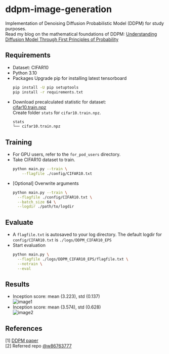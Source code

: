 # ddpm-image-generation
Implementation of Denoising Diffusion Probabilistic Model (DDPM) for study purposes. <br/>
Read my blog on the mathematical foundations of DDPM: [Understanding Diffusion Model Through First Principles of Probability](https://rkg266.github.io/posts/2024/04/ddpm-math/)

## Requirements
- Dataset: CIFAR10
- Python 3.10
- Packages Upgrade pip for installing latest tensorboard
  ```sh
  pip install -U pip setuptools
  pip install -r requirements.txt
- Download precalculated statistic for dataset: <br/>
  [cifar10.train.npz](https://drive.google.com/file/d/1YTvr4DULZcMe8NXwUZQ1Beu6S_0mv30Z/view?usp=sharing) <br/>
  Create folder `stats` for `cifar10.train.npz`. <br/>
  ```sh
  stats 
  └── cifar10.train.npz

## Training
- For GPU users, refer to the `for_pod_users` directory.
- Take CIFAR10 dataset to train.
  ```sh
  python main.py --train \
      --flagfile ./config/CIFAR10.txt
- [Optional] Overwrite arguments
  ```sh
  python main.py --train \
    --flagfile ./config/CIFAR10.txt \
    --batch_size 64 \
    --logdir ./path/to/logdir

## Evaluate
- A `flagfile.txt` is autosaved to your log directory. The default logdir for `config/CIFAR10.txt` is `./logs/DDPM_CIFAR10_EPS`
- Start evaluation
  ```sh
  python main.py \
    --flagfile ./logs/DDPM_CIFAR10_EPS/flagfile.txt \
    --notrain \
    --eval

## Results
- Inception score: mean (3.223), std (0.137) <br/>
  ![image1](./results/samples.png) <br/>
- Inception score: mean (3.574), std (0.628) <br/>
  ![image2](./results/samples_ema.png) <br/>

## References
[1] [DDPM paper](https://arxiv.org/abs/2006.11239) <br/>
[2] Referred repo [@w86763777](https://github.com/w86763777/pytorch-ddpm?tab=readme-ov-file)
